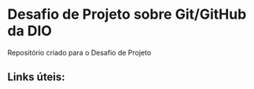 # Desafio de Projeto sobre Git/GitHub da DIO
Repositório criado para o Desafio de Projeto

## Links úteis:
